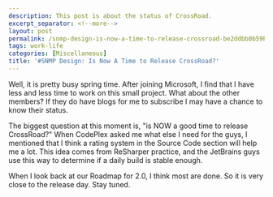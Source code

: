 ```yaml
---
description: This post is about the status of CrossRoad.
excerpt_separator: <!--more-->
layout: post
permalink: /snmp-design-is-now-a-time-to-release-crossroad-be2ddbb0b59b
tags: work-life
categories: [Miscellaneous]
title: '#SNMP Design: Is Now A Time to Release CrossRoad?'
---
```

Well, it is pretty busy spring time. After joining Microsoft, I find that I have less and less time to work on this small project. What about the other members? If they do have blogs for me to subscribe I may have a chance to know their status.

The biggest question at this moment is, "is NOW a good time to release CrossRoad?" When CodePlex asked me what else I need for the guys, I mentioned that I think a rating system in the Source Code section will help me a lot. This idea comes from ReSharper practice, and the JetBrains guys use this way to determine if a daily build is stable enough.

When I look back at our Roadmap for 2.0, I think most are done. So it is very close to the release day. Stay tuned.
<!--more-->